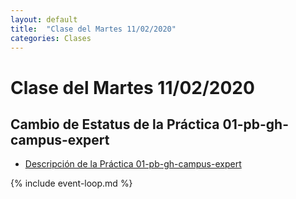 ```yaml
---
layout: default
title:  "Clase del Martes 11/02/2020"
categories: Clases
---
```


# Clase del Martes 11/02/2020

## Cambio de Estatus de la Práctica 01-pb-gh-campus-expert

* [Descripción de la Práctica 01-pb-gh-campus-expert]({{site.baseurl}}/tema0-presentacion/pb-gh-campus-expert/)

{% include event-loop.md %}
